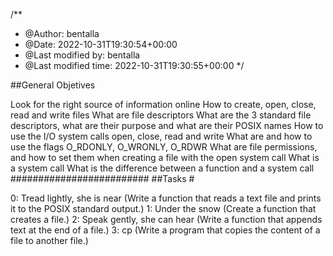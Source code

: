 /**
 * @Author: bentalla
 * @Date:   2022-10-31T19:30:54+00:00
 * @Last modified by:   bentalla
 * @Last modified time: 2022-10-31T19:30:55+00:00
 */

##General Objetives


Look for the right source of information online
How to create, open, close, read and write files
What are file descriptors
What are the 3 standard file descriptors, what are their purpose and what are their POSIX names
How to use the I/O system calls open, close, read and write
What are and how to use the flags O_RDONLY, O_WRONLY, O_RDWR
What are file permissions, and how to set them when creating a file with the open system call
What is a system call
What is the difference between a function and a system call
#########################
##Tasks                 #



0: Tread lightly, she is near (Write a function that reads a text file and prints it to the POSIX standard output.)
1: Under the snow (Create a function that creates a file.)
2: Speak gently, she can hear (Write a function that appends text at the end of a file.)
3: cp (Write a program that copies the content of a file to another file.)
